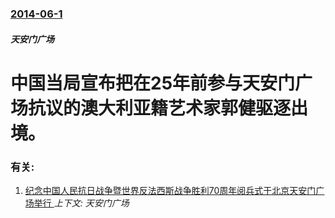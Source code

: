 ### [2014-06-1](/news/2014/06/1/index.md)

##### 天安门广场
#  中国当局宣布把在25年前参与天安门广场抗议的澳大利亚籍艺术家郭健驱逐出境。




### 有关:

1. [纪念中国人民抗日战争暨世界反法西斯战争胜利70周年阅兵式于北京天安门广场举行 ](/news/2015/09/3/纪念中国人民抗日战争暨世界反法西斯战争胜利70周年阅兵式于北京天安门广场举行.md) _上下文: 天安门广场_
